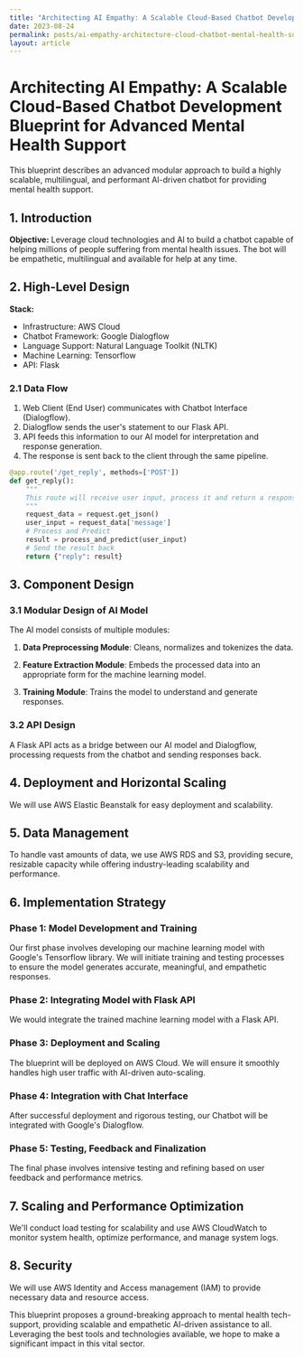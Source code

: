 ```yaml
---
title: "Architecting AI Empathy: A Scalable Cloud-Based Chatbot Development Blueprint for Advanced Mental Health Support"
date: 2023-08-24
permalink: posts/ai-empathy-architecture-cloud-chatbot-mental-health-support-blueprint
layout: article
---
```


# Architecting AI Empathy: A Scalable Cloud-Based Chatbot Development Blueprint for Advanced Mental Health Support

This blueprint describes an advanced modular approach to build a highly scalable, multilingual, and performant AI-driven chatbot for providing mental health support.

## 1. Introduction

**Objective:** Leverage cloud technologies and AI to build a chatbot capable of helping millions of people suffering from mental health issues. The bot will be empathetic, multilingual and available for help at any time.

## 2. High-Level Design

**Stack:**

- Infrastructure: AWS Cloud
- Chatbot Framework: Google Dialogflow
- Language Support: Natural Language Toolkit (NLTK)
- Machine Learning: Tensorflow
- API: Flask

### 2.1 Data Flow

1. Web Client (End User) communicates with Chatbot Interface (Dialogflow).
2. Dialogflow sends the user's statement to our Flask API.
3. API feeds this information to our AI model for interpretation and response generation.
4. The response is sent back to the client through the same pipeline.

```python
@app.route('/get_reply', methods=['POST'])
def get_reply():
    """
    This route will receive user input, process it and return a response from our model
    """
    request_data = request.get_json()
    user_input = request_data['message']
    # Process and Predict
    result = process_and_predict(user_input)
    # Send the result back
    return {"reply": result}
```

## 3. Component Design

### 3.1 Modular Design of AI Model

The AI model consists of multiple modules:

1. **Data Preprocessing Module**: Cleans, normalizes and tokenizes the data.
2. **Feature Extraction Module**: Embeds the processed data into an appropriate form for the machine learning model.

3. **Training Module**: Trains the model to understand and generate responses.

### 3.2 API Design

A Flask API acts as a bridge between our AI model and Dialogflow, processing requests from the chatbot and sending responses back.

## 4. Deployment and Horizontal Scaling

We will use AWS Elastic Beanstalk for easy deployment and scalability.

## 5. Data Management

To handle vast amounts of data, we use AWS RDS and S3, providing secure, resizable capacity while offering industry-leading scalability and performance.

## 6. Implementation Strategy

### Phase 1: Model Development and Training

Our first phase involves developing our machine learning model with Google's Tensorflow library. We will initiate training and testing processes to ensure the model generates accurate, meaningful, and empathetic responses.

### Phase 2: Integrating Model with Flask API

We would integrate the trained machine learning model with a Flask API.

### Phase 3: Deployment and Scaling

The blueprint will be deployed on AWS Cloud. We will ensure it smoothly handles high user traffic with AI-driven auto-scaling.

### Phase 4: Integration with Chat Interface

After successful deployment and rigorous testing, our Chatbot will be integrated with Google's Dialogflow.

### Phase 5: Testing, Feedback and Finalization

The final phase involves intensive testing and refining based on user feedback and performance metrics.

## 7. Scaling and Performance Optimization

We'll conduct load testing for scalability and use AWS CloudWatch to monitor system health, optimize performance, and manage system logs.

## 8. Security

We will use AWS Identity and Access management (IAM) to provide necessary data and resource access.

This blueprint proposes a ground-breaking approach to mental health tech-support, providing scalable and empathetic AI-driven assistance to all. Leveraging the best tools and technologies available, we hope to make a significant impact in this vital sector.
